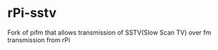 rPi-sstv
========

Fork of pifm that allows transmission of SSTV(Slow Scan TV) over fm transmission from rPi
